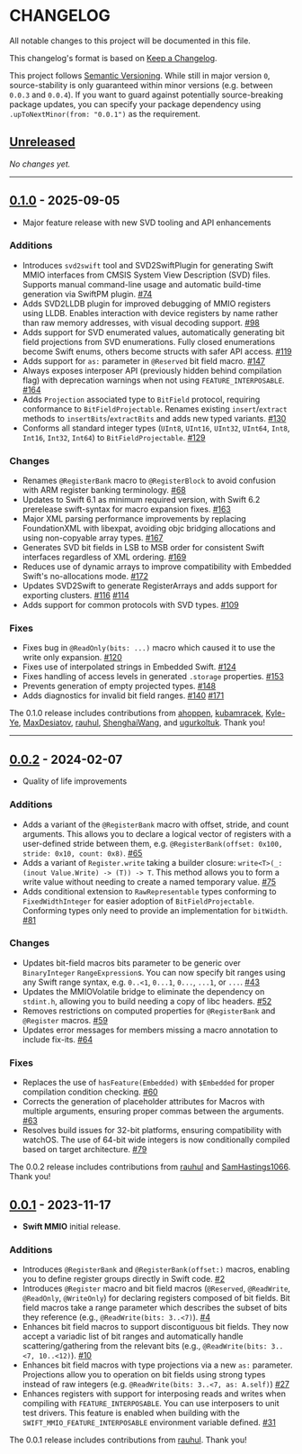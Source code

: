 # CHANGELOG

All notable changes to this project will be documented in this file.

This changelog's format is based on
[Keep a Changelog](https://keepachangelog.com/en/1.0.0/).

This project follows [Semantic Versioning](https://semver.org/spec/v2.0.0.html).
While still in major version `0`, source-stability is only guaranteed within
minor versions (e.g. between `0.0.3` and `0.0.4`). If you want to guard against
potentially source-breaking package updates, you can specify your package
dependency using `.upToNextMinor(from: "0.0.1")` as the requirement.

## [Unreleased]

*No changes yet.*

<!--
Add new items at the end of the relevant section under **Unreleased**.
-->

---

## [0.1.0] - 2025-09-05

- Major feature release with new SVD tooling and API enhancements

### Additions

- Introduces `svd2swift` tool and SVD2SwiftPlugin for generating Swift MMIO
  interfaces from CMSIS System View Description (SVD) files. Supports manual
  command-line usage and automatic build-time generation via SwiftPM
  plugin. [#74]
- Adds SVD2LLDB plugin for improved debugging of MMIO registers using LLDB.
  Enables interaction with device registers by name rather than raw memory
  addresses, with visual decoding support. [#98]
- Adds support for SVD enumerated values, automatically generating bit field
  projections from SVD enumerations. Fully closed enumerations become Swift
  enums, others become structs with safer API access. [#119]
- Adds support for `as:` parameter in `@Reserved` bit field macro. [#147]
- Always exposes interposer API (previously hidden behind compilation flag) with
  deprecation warnings when not using `FEATURE_INTERPOSABLE`. [#164]
- Adds `Projection` associated type to `BitField` protocol, requiring
  conformance to `BitFieldProjectable`. Renames existing `insert`/`extract`
  methods to `insertBits`/`extractBits` and adds new typed variants. [#130]
- Conforms all standard integer types (`UInt8`, `UInt16`, `UInt32`, `UInt64`,
  `Int8`, `Int16`, `Int32`, `Int64`) to `BitFieldProjectable`. [#129]

### Changes

- Renames `@RegisterBank` macro to `@RegisterBlock` to avoid confusion with ARM
  register banking terminology. [#68]
- Updates to Swift 6.1 as minimum required version, with Swift 6.2 prerelease
  swift-syntax for macro expansion fixes. [#163]
- Major XML parsing performance improvements by replacing FoundationXML with
  libexpat, avoiding objc bridging allocations and using non-copyable array
  types. [#167]
- Generates SVD bit fields in LSB to MSB order for consistent Swift interfaces
  regardless of XML ordering. [#169]
- Reduces use of dynamic arrays to improve compatibility with Embedded Swift's
  no-allocations mode. [#172]
- Updates SVD2Swift to generate RegisterArrays and adds support for exporting
  clusters. [#116] [#114]
- Adds support for common protocols with SVD types. [#109]

### Fixes

- Fixes bug in `@ReadOnly(bits: ...)` macro which caused it to use the write
  only expansion. [#120]
- Fixes use of interpolated strings in Embedded Swift. [#124]
- Fixes handling of access levels in generated `.storage` properties. [#153]
- Prevents generation of empty projected types. [#148]
- Adds diagnostics for invalid bit field ranges. [#140] [#171]

The 0.1.0 release includes contributions from [ahoppen], [kubamracek],
[Kyle-Ye], [MaxDesiatov], [rauhul], [ShenghaiWang], and [ugurkoltuk]. Thank you!

---

## [0.0.2] - 2024-02-07

- Quality of life improvements

### Additions

- Adds a variant of the `@RegisterBank` macro with offset, stride, and count
  arguments. This allows you to declare a logical vector of registers with a
  user-defined stride between them, e.g.
  `@RegisterBank(offset: 0x100, stride: 0x10, count: 0x8)`. [#65]
- Adds a variant of `Register.write` taking a builder closure:
  `write<T>(_: (inout Value.Write) -> (T)) -> T`. This method allows you to form
  a write value without needing to create a named temporary value. [#75]
- Adds conditional extension to `RawRepresentable` types conforming to
  `FixedWidthInteger` for easier adoption of `BitFieldProjectable`. Conforming
  types only need to provide an implementation for `bitWidth`. [#81]

### Changes

- Updates bit-field macros bits parameter to be generic over `BinaryInteger`
  `RangeExpression`s. You can now specify bit ranges using any Swift range
  syntax, e.g. `0..<1`, `0...1`, `0...`, `...1`, or `...`. [#43]
- Updates the MMIOVolatile bridge to eliminate the dependency on `stdint.h`,
  allowing you to build needing a copy of libc headers. [#52]
- Removes restrictions on computed properties for `@RegisterBank` and
  `@Register` macros. [#59]
- Updates error messages for members missing a macro annotation to include
  fix-its. [#64]

### Fixes

- Replaces the use of `hasFeature(Embedded)` with `$Embedded` for proper
  compilation condition checking. [#60]
- Corrects the generation of placeholder attributes for Macros with multiple
  arguments, ensuring proper commas between the arguments. [#63]
- Resolves build issues for 32-bit platforms, ensuring compatibility with
  watchOS. The use of 64-bit wide integers is now conditionally compiled based
  on target architecture. [#79]

The 0.0.2 release includes contributions from [rauhul] and [SamHastings1066].
Thank you!

## [0.0.1] - 2023-11-17

- **Swift MMIO** initial release.

### Additions

- Introduces `@RegisterBank` and `@RegisterBank(offset:)` macros, enabling you
  to define register groups directly in Swift code. [#2]
- Introduces `@Register` macro and bit field macros (`@Reserved`, `@ReadWrite`,
  `@ReadOnly`, `@WriteOnly`) for declaring registers composed of bit fields. Bit
  field macros take a range parameter which describes the subset of bits they
  reference (e.g., `@ReadWrite(bits: 3..<7)`). [#4]
- Enhances bit field macros to support discontiguous bit fields. They now accept
  a variadic list of bit ranges and automatically handle scattering/gathering
  from the relevant bits (e.g., `@ReadWrite(bits: 3..<7, 10..<12)`). [#10]
- Enhances bit field macros with type projections via a new `as:` parameter.
  Projections allow you to operation on bit fields using strong types instead of
  raw integers (e.g. `@ReadWrite(bits: 3..<7, as: A.self)`) [#27]
- Enhances registers with support for interposing reads and writes when
  compiling with `FEATURE_INTERPOSABLE`. You can use interposers to unit test
  drivers. This feature is enabled when building with the
  `SWIFT_MMIO_FEATURE_INTERPOSABLE` environment variable defined. [#31]

The 0.0.1 release includes contributions from [rauhul]. Thank you!

<!-- Link references for releases -->

[Unreleased]: https://github.com/apple/swift-mmio/compare/0.1.0...HEAD
[0.1.0]: https://github.com/apple/swift-mmio/releases/tag/0.1.0
[0.0.2]: https://github.com/apple/swift-mmio/releases/tag/0.0.2
[0.0.1]: https://github.com/apple/swift-mmio/releases/tag/0.0.1

<!-- Link references for pull requests -->

[#2]: https://github.com/apple/swift-mmio/pull/2
[#4]: https://github.com/apple/swift-mmio/pull/4
[#10]: https://github.com/apple/swift-mmio/pull/10
[#27]: https://github.com/apple/swift-mmio/pull/27
[#31]: https://github.com/apple/swift-mmio/pull/31
[#43]: https://github.com/apple/swift-mmio/pull/43
[#52]: https://github.com/apple/swift-mmio/pull/52
[#59]: https://github.com/apple/swift-mmio/pull/59
[#60]: https://github.com/apple/swift-mmio/pull/60
[#63]: https://github.com/apple/swift-mmio/pull/63
[#64]: https://github.com/apple/swift-mmio/pull/64
[#65]: https://github.com/apple/swift-mmio/pull/65
[#68]: https://github.com/apple/swift-mmio/pull/68
[#74]: https://github.com/apple/swift-mmio/pull/74
[#75]: https://github.com/apple/swift-mmio/pull/75
[#79]: https://github.com/apple/swift-mmio/pull/79
[#81]: https://github.com/apple/swift-mmio/pull/81
[#98]: https://github.com/apple/swift-mmio/pull/98
[#109]: https://github.com/apple/swift-mmio/pull/109
[#114]: https://github.com/apple/swift-mmio/pull/114
[#116]: https://github.com/apple/swift-mmio/pull/116
[#119]: https://github.com/apple/swift-mmio/pull/119
[#120]: https://github.com/apple/swift-mmio/pull/120
[#124]: https://github.com/apple/swift-mmio/pull/124
[#129]: https://github.com/apple/swift-mmio/pull/129
[#130]: https://github.com/apple/swift-mmio/pull/130
[#140]: https://github.com/apple/swift-mmio/pull/140
[#147]: https://github.com/apple/swift-mmio/pull/147
[#148]: https://github.com/apple/swift-mmio/pull/148
[#153]: https://github.com/apple/swift-mmio/pull/153
[#163]: https://github.com/apple/swift-mmio/pull/163
[#164]: https://github.com/apple/swift-mmio/pull/164
[#165]: https://github.com/apple/swift-mmio/pull/165
[#167]: https://github.com/apple/swift-mmio/pull/167
[#169]: https://github.com/apple/swift-mmio/pull/169
[#171]: https://github.com/apple/swift-mmio/pull/171
[#172]: https://github.com/apple/swift-mmio/pull/172

<!-- Link references for contributors -->

[ahoppen]: https://github.com/apple/swift-mmio/commits?author=ahoppen
[kubamracek]: https://github.com/apple/swift-mmio/commits?author=kubamracek
[Kyle-Ye]: https://github.com/apple/swift-mmio/commits?author=Kyle-Ye
[MaxDesiatov]: https://github.com/apple/swift-mmio/commits?author=MaxDesiatov
[rauhul]: https://github.com/apple/swift-mmio/commits?author=rauhul
[SamHastings1066]: https://github.com/apple/swift-mmio/commits?author=SamHastings1066
[ShenghaiWang]: https://github.com/apple/swift-mmio/commits?author=ShenghaiWang
[ugurkoltuk]: https://github.com/apple/swift-mmio/commits?author=ugurkoltuk
